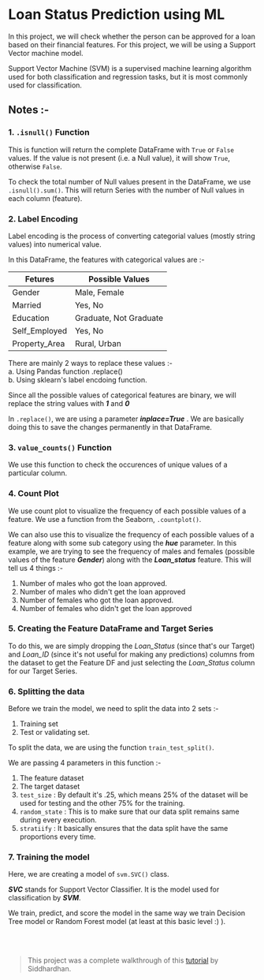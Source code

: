 # Loan Status Prediction using ML

In this project, we will check whether the person can be approved for a loan based on their financial features. For this project, we will be using a Support Vector machine model. 

Support Vector Machine (SVM) is a supervised machine learning algorithm used for both classification and regression tasks, but it is most commonly used for classification.

## Notes :-

### 1. `.isnull()` Function
This is function will return the complete DataFrame with `True` or `False` values. If the value is not present (i.e. a Null value), it will show `True`, otherwise `False`.

To check the total number of Null values present in the DataFrame, we use `.isnull().sum()`. This will return Series with the number of Null values in each column (feature).

### 2. Label Encoding
Label encoding is the process of converting categorial values (mostly string values) into numerical value. 

In this DataFrame, the features with categorical values are :-

| Fetures | Possible Values |
| ------- | ---------------- |
| Gender | Male, Female |
| Married | Yes, No |
| Education | Graduate, Not Graduate |
| Self_Employed | Yes, No |
| Property_Area | Rural, Urban |

There are mainly 2 ways to replace these values :- <br>
a. Using Pandas function .replace() <br>
b. Using sklearn's label encdoing function.

Since all the possible values of categorical features are binary, we will replace the string values with ***1*** and ***0***

In `.replace()`, we are using a parameter ***inplace=True*** . We are basically doing this to save the changes permanently in that DataFrame.  

### 3. `value_counts()` Function
We use this function to check the occurences of unique values of a particular column. 

### 4. Count Plot
We use count plot to visualize the frequency of each possible values of a feature. We use a function from the Seaborn, `.countplot()`. 

We can also use this to visualize the frequency of each possible values of a feature along with some sub category using the ***hue*** parameter. In this example, we are trying to see the frequency of males and females (possible values of the feature ***Gender***) along with the ***Loan_status*** feature. This will tell us 4 things :-
1. Number of males who got the loan approved.
2. Number of males who didn't get the loan approved
3. Number of females who got the loan approved.
4. Number of females who didn't get the loan approved

### 5. Creating the Feature DataFrame and Target Series
To do this, we are simply dropping the *Loan_Status* (since that's our Target) and *Loan_ID* (since it's not useful for making any predictions) columns from the dataset  to get the Feature DF and just selecting the *Loan_Status* column for our Target Series.

### 6. Splitting the data
Before we train the model, we need to split the data into 2 sets :-
1. Training set
2. Test or validating set.

To split the data, we are using the function `train_test_split()`.

We are passing 4 parameters in this function :-
1. The feature dataset
2. The target dataset
3. `test_size` : By default it's .25, which means 25% of the dataset will be used for testing and the other 75% for the training.
4. `random_state` : This is to make sure that our data split remains same during every execution.
5. `stratiify` : It basically ensures that the data split have the same proportions every time.

### 7. Training the model
Here, we are creating a model of `svm.SVC()` class. 

***SVC*** stands for Support Vector Classifier. It is the model used for classification by ***SVM***.

We train, predict, and score the model in the same way we train Decision Tree model or Random Forest model (at least at this basic level :) ).

<br><br>

> This project was a complete walkthrough of this [tutorial](https://youtu.be/XckM1pFgZmg?si=4rVzh9ccgwVtxAxZ) by Siddhardhan.

